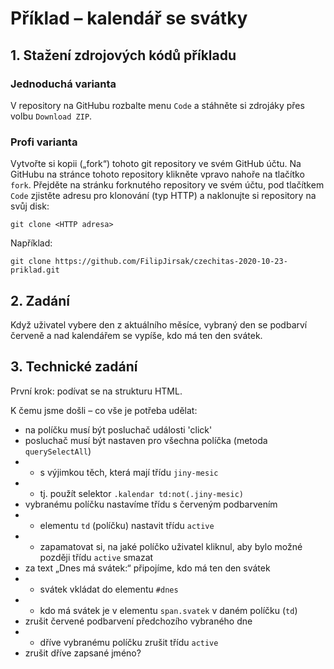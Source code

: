 # Příklad – kalendář se svátky

## 1. Stažení zdrojových kódů příkladu

### Jednoduchá varianta
V repository na GitHubu rozbalte menu `Code` a stáhněte si zdrojáky přes volbu `Download ZIP`.

### Profi varianta

Vytvořte si kopii („fork“) tohoto git repository ve svém GitHub účtu. Na GitHubu na stránce tohoto repository klikněte vpravo nahoře na tlačítko `fork`.
Přejděte na stránku forknutého repository ve svém účtu, pod tlačítkem `Code` zjistěte adresu pro klonování (typ HTTP) a naklonujte si repository na svůj disk:
```
git clone <HTTP adresa>
```

Například:
```
git clone https://github.com/FilipJirsak/czechitas-2020-10-23-priklad.git
```

## 2. Zadání

Když uživatel vybere den z aktuálního měsíce, vybraný den se podbarví červeně a nad kalendářem se vypíše, kdo má ten den svátek.

## 3. Technické zadání
První krok: podívat se na strukturu HTML.

K čemu jsme došli – co vše je potřeba udělat:
* na políčku musí být posluchač události 'click'
* posluchač musí být nastaven pro všechna políčka (metoda `querySelectAll`)
* * s výjimkou těch, která mají třídu `jiny-mesic`
* * tj. použít selektor `.kalendar td:not(.jiny-mesic)`
* vybranému políčku nastavíme třídu s červeným podbarvením
* * elementu `td` (políčku) nastavit třídu `active`
* * zapamatovat si, na jaké políčko uživatel kliknul, aby bylo možné později třídu `active` smazat
* za text „Dnes má svátek:“ připojíme, kdo má ten den svátek
* * svátek vkládat do elementu `#dnes`
* * kdo má svátek je v elementu `span.svatek` v daném políčku (`td`)
* zrušit červené podbarvení předchozího vybraného dne
* * dříve vybranému políčku zrušit třídu `active`
* zrušit dříve zapsané jméno?
